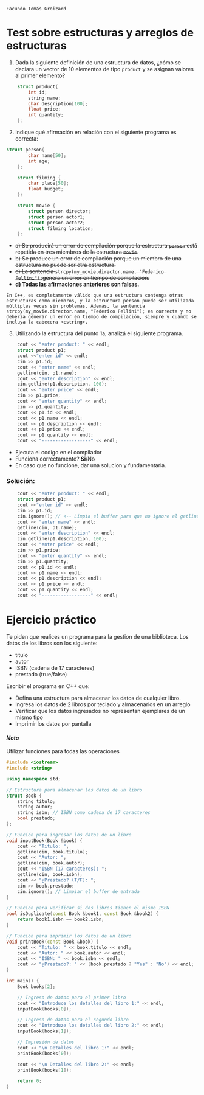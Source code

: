 ```Facundo Tomás Groizard```

# Test sobre estructuras y arreglos de estructuras
1. Dada la siguiente definición de una estructura de datos, ¿cómo se declara un vector de 10 elementos de tipo `product` y se asignan valores al primer elemento?
```cpp
    struct product{
        int id;
        string name;
        char description[100];
        float price;
        int quantity;
    };
```
2. Indique qué afirmación en relación con el siguiente programa es correcta:
```cpp
struct person{
        char name[50];
        int age;
    };

    struct filming {
        char place[50];
        float budget;
    };

    struct movie {
        struct person director;
        struct person actor1;
        struct person actor2;
        struct filming location;
    };

```

* ~~a) Se producirá un error de compilación porque la estructura `person` está repetida
en tres miembros de la estructura `movie`.~~
* ~~b) Se produce un error de compilación porque un miembro de una estructura no
puede ser otra estructura.~~
* ~~c) La  sentencia `strcpy(my_movie.director.name, "Federico Fellini");`genera un error en tiempo de compilación.~~
* **d) Todas las afirmaciones anteriores son falsas.**

``En C++, es completamente válido que una estructura contenga otras estructuras como miembros, y la estructura person puede ser utilizada múltiples veces sin problemas. Además, la sentencia strcpy(my_movie.director.name, "Federico Fellini"); es correcta y no debería generar un error en tiempo de compilación, siempre y cuando se incluya la cabecera <cstring>.``

3. Utilizando la estructura del punto 1a, analizá el siguiente programa.
```cpp
    cout << "enter product: " << endl;
    struct product p1;
    cout <<"enter id" << endl;
    cin >> p1.id;
    cout << "enter name" << endl;
    getline(cin, p1.name);
    cout << "enter description" << endl;
    cin.getline(p1.description, 100);
    cout << "enter price" << endl;
    cin >> p1.price;
    cout << "enter quantity" << endl;
    cin >> p1.quantity;
    cout << p1.id << endl;
    cout << p1.name << endl;
    cout << p1.description << endl;
    cout << p1.price << endl;
    cout << p1.quantity << endl;
    cout << "------------------" << endl;
```
* Ejecuta el codigo en el compilador
* Funciona correctamente? **Si**/~~No~~
* En caso que no funcione, dar una solucion y fundamentarla.
### Solución:

```cpp
    cout << "enter product: " << endl;
    struct product p1;
    cout <<"enter id" << endl;
    cin >> p1.id;
    cin.ignore(); // <-- Limpia el buffer para que no ignore el getline
    cout << "enter name" << endl;
    getline(cin, p1.name);
    cout << "enter description" << endl;
    cin.getline(p1.description, 100);
    cout << "enter price" << endl;
    cin >> p1.price;
    cout << "enter quantity" << endl;
    cin >> p1.quantity;
    cout << p1.id << endl;
    cout << p1.name << endl;
    cout << p1.description << endl;
    cout << p1.price << endl;
    cout << p1.quantity << endl;
    cout << "------------------" << endl;
```

# Ejercicio práctico
Te piden que realices un programa para la gestion de una biblioteca.
Los datos de los libros son los siguiente:
* título
* autor
* ISBN (cadena de 17 caracteres) 
* prestado (true/false)

Escribir el programa en C++ que:

* Defina una estructura para almacenar los datos de cualquier libro.
* Ingresa los datos de 2 libros por teclado y almacenarlos en un arreglo
* Verificar que los datos ingresados no representan ejemplares de un mismo tipo
* Imprimir los datos por pantalla
#### ***Nota*** 
Utilizar funciones para todas las operaciones
```cpp
#include <iostream>
#include <string>

using namespace std;

// Estructura para almacenar los datos de un libro
struct Book {
    string titulo;
    string autor;
    string isbn; // ISBN como cadena de 17 caracteres
    bool prestado;
};

// Función para ingresar los datos de un libro
void inputBook(Book &book) {
    cout << "Titulo: ";
    getline(cin, book.titulo);
    cout << "Autor: ";
    getline(cin, book.autor);
    cout << "ISBN (17 caracteres): ";
    getline(cin, book.isbn);
    cout << "¿Prestado? (T/F): ";
    cin >> book.prestado;
    cin.ignore(); // Limpiar el buffer de entrada
}

// Función para verificar si dos libros tienen el mismo ISBN
bool isDuplicate(const Book &book1, const Book &book2) {
    return book1.isbn == book2.isbn;
}

// Función para imprimir los datos de un libro
void printBook(const Book &book) {
    cout << "Titulo: " << book.titulo << endl;
    cout << "Autor: " << book.autor << endl;
    cout << "ISBN: " << book.isbn << endl;
    cout << "¿Prestado?: " << (book.prestado ? "Yes" : "No") << endl;
}

int main() {
    Book books[2];

    // Ingreso de datos para el primer libro
    cout << "Introduce los detalles del libro 1:" << endl;
    inputBook(books[0]);

    // Ingreso de datos para el segundo libro
    cout << "Introduze los detalles del libro 2:" << endl;
    inputBook(books[1]);

    // Impresión de datos
    cout << "\n Detalles del libro 1:" << endl;
    printBook(books[0]);

    cout << "\n Detalles del libro 2:" << endl;
    printBook(books[1]);

    return 0;
}
```